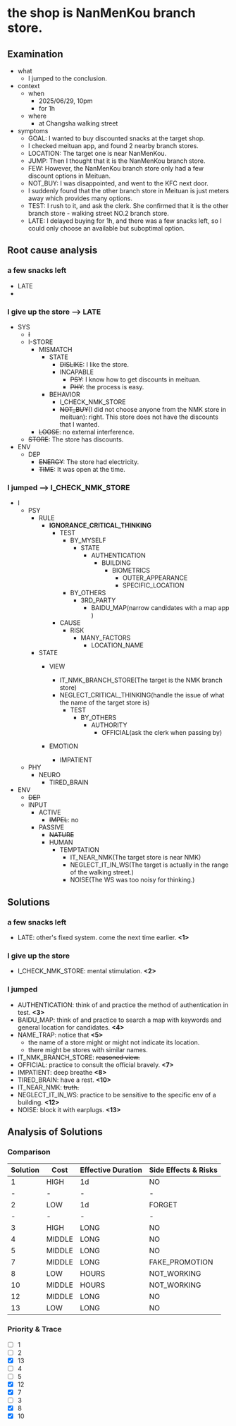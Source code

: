 # the shop is NanMenKou branch store.

## Examination

- what
    - I jumped to the conclusion.
- context
    - when
        - 2025/06/29, 10pm
        - for 1h
    - where
        - at Changsha walking street
- symptoms
    - GOAL: I wanted to buy discounted snacks at the target shop.
    - I checked meituan app, and found 2 nearby branch stores.
    - LOCATION: The target one is near NanMenKou.
    - JUMP: Then I thought that it is the NanMenKou branch store.
    - FEW: However, the NanMenKou branch store only had a few discount options in Meituan.
    - NOT_BUY: I was disappointed, and went to the KFC next door.
    - I suddenly found that the other branch store in Meituan is just meters away which provides many options.
    - TEST: I rush to it, and ask the clerk. She confirmed that it is the other branch store - walking street NO.2 branch store.
    - LATE: I delayed buying for 1h, and there was a few snacks left, so I could only choose an available but suboptimal option.

## Root cause analysis

### a few snacks left

- LATE
- 
### I give up the store --> LATE

- SYS
    - ~~I~~
    - I-STORE
        - MISMATCH
            - STATE
                - ~~DISLIKE~~: I like the store.
                - INCAPABLE
                    - ~~PSY~~: I know how to get discounts in meituan.
                    - ~~PHY~~: the process is easy.
            - BEHAVIOR
                - I_CHECK_NMK_STORE
                - ~~NOT_BUY~~(I did not choose anyone from the NMK store in meituan): right. This store does not have the discounts that I wanted.
        - ~~LOOSE~~: no external interference.
    - ~~STORE~~: The store has discounts.
- ENV
    - DEP
        - ~~ENERGY~~: The store had electricity.
        - ~~TIME~~: It was open at the time.

### I jumped --> I_CHECK_NMK_STORE

- I
    - PSY
        - RULE
            - **IGNORANCE_CRITICAL_THINKING**
                - TEST
                    - BY_MYSELF
                        - STATE
                            - AUTHENTICATION
                                - BUILDING
                                    - BIOMETRICS
                                        - OUTER_APPEARANCE
                                        - SPECIFIC_LOCATION
                    - BY_OTHERS
                        - 3RD_PARTY
                            - BAIDU_MAP(narrow candidates with a map app )
                - CAUSE
                    - RISK
                        - MANY_FACTORS
                            - LOCATION_NAME
        - STATE
            - VIEW
                - IT_NMK_BRANCH_STORE(The target is the NMK branch store)
                - NEGLECT_CRITICAL_THINKING(handle the issue of what the name of the target store is)
                    - TEST
                        - BY_OTHERS
                            - AUTHORITY
                                - OFFICIAL(ask the clerk when passing by)

            - EMOTION
                - IMPATIENT
    - PHY
        - NEURO
            - TIRED_BRAIN
- ENV
    - ~~DEP~~
    - INPUT
        - ACTIVE
            - ~~IMPEL~~: no
        - PASSIVE
            - ~~NATURE~~
            - HUMAN
                - TEMPTATION
                    - IT_NEAR_NMK(The target store is near NMK)
                    - NEGLECT_IT_IN_WS(The target is actually in the range of the walking street.)
                    - NOISE(The WS was too noisy for thinking.)

## Solutions

### a few snacks left

- LATE: other's fixed system. come the next time earlier. **<1>**

### I give up the store

- I_CHECK_NMK_STORE: mental stimulation. **<2>**

### I jumped

- AUTHENTICATION: think of and practice the method of authentication in test. **<3>**
- BAIDU_MAP: think of and practice to search a map with keywords and general location for candidates. **<4>**
- NAME_TRAP: notice that  **<5>**
    - the name of a store might or might not indicate its location.
    - there might be stores with similar names.
- IT_NMK_BRANCH_STORE: ~~reasoned view.~~  
- OFFICIAL: practice to consult the official bravely. **<7>**
- IMPATIENT: deep breathe **<8>**
- TIRED_BRAIN: have a rest. **<10>**
- IT_NEAR_NMK: ~~truth.~~
- NEGLECT_IT_IN_WS: practice to be sensitive to the specific env of a building. **<12>**
- NOISE: block it with earplugs. **<13>**

## Analysis of Solutions

### Comparison
| Solution | Cost | Effective Duration | Side Effects & Risks |
| --- | --- | --- | --- |
| 1 | HIGH | 1d | NO |
| - | - | - | - |
| 2 | LOW | 1d | FORGET |
| - | - | - | - |
| 3 | HIGH | LONG | NO |
| 4 | MIDDLE | LONG | NO |
| 5 | MIDDLE | LONG | NO |
| 7 | MIDDLE | LONG | FAKE_PROMOTION |
| 8 | LOW | HOURS | NOT_WORKING |
| 10 | MIDDLE | HOURS| NOT_WORKING |
| 12 | MIDDLE | LONG | NO |
| 13 | LOW | LONG | NO |

### Priority & Trace
[try from treatments to prevention based on time bound]: #

- [ ] 1
- [ ] 2
- [x] 13
- [ ] 4
- [ ] 5
- [x] 12
- [x] 7
- [ ] 3
- [x] 8
- [x] 10